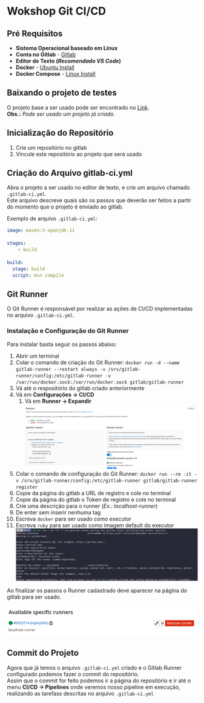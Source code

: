 # Wokshop Git CI/CD

## Pré Requisitos

* **Sistema Operacional baseado em Linux**
* **Conta no Gitlab** - [Gitlab](https://gitlab.com)
* **Editor de Texto (*Recomendado VS Code*)**
* **Docker** - [Ubuntu Install](https://docs.docker.com/engine/install/ubuntu/)
* **Docker Compose** - [Linux Install](https://docs.docker.com/compose/install/)

## Baixando o projeto de testes

O projeto base a ser usado pode ser encontrado no [Link](https://drive.google.com/file/d/11KG6bbW8oc-_1Yc-22nd3SFzJVdiNPrS/view?usp=sharing).  
**Obs.:** *Pode ser usado um projeto já criado.*

## Inicialização do Repositório

1. Crie um repositório no gitlab
2. Vincule este repositório ao projeto que será usado

## Criação do Arquivo gitlab-ci.yml

Abra o projeto a ser usado no editor de texto, e crie um arquivo chamado `.gitlab-ci.yml`.  
Este arquivo descreve quais são os passos que deverão ser feitos a partir do momento que o projeto é enviado ao gitlab.

Exemplo de arquivo `.gitlab-ci.yml`:
```yml
image: maven:3-openjdk-11

stages:
    - build

build:
  stage: build
  script: mvn compile
```

## Git Runner

O Git Runner é responsável por realizar as ações de CI/CD implementadas no arquivo `.gitlab-ci.yml`.

### Instalação e Configuração do Git Runner

Para instalar basta seguir os passos abaixo:

1. Abrir um terminal
2. Colar o comando de criação do Git Runner: `docker run -d --name gitlab-runner --restart always -v /srv/gitlab-runner/config:/etc/gitlab-runner -v /var/run/docker.sock:/var/run/docker.sock gitlab/gitlab-runner`
3. Vá até o respositório do gitlab criado anteriormente
4. Vá em **Configurações -> CI/CD**
   1. Vá em **Runner -> Expandir**
   ![Gitlab Runners](src/images/runners.png)
5. Colar o comando de configuração do Git Runner: `docker run --rm -it -v /srv/gitlab-runner/config:/etc/gitlab-runner gitlab/gitlab-runner register`
6. Copie da página do gitlab a URL de registro e cole no terminal
7. Copie da página do gitlab o Token de registro e cole no terminal
8. Crie uma descrição para o runner (*Ex.: localhost-runner*)
9. De enter sem inserir nenhuma tag
10. Escreva `docker` para ser usado como executor
11. Escreva `ruby` para ser usado como imagem default do executor
![Gitlab Runner Register](src/images/runner-register.png)

Ao finalizar os passos o Runner cadastrado deve aparecer na página do gitlab para ser usado.
![Gitlab Runner Registered](src/images/registered-runner.png)

## Commit do Projeto

Agora que já temos o arquivo `.gitlab-ci.yml` criado e o Gitlab Runner configurado podemos fazer o commit do repositório.  
Assim que o commit for feito podemos ir a página do repositório e ir até o menu **CI/CD -> Pipelines** onde veremos nosso pipeline em execução, realizando as tarefass descritas no arquivo `.gitlab-ci.yml`